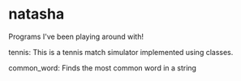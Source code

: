 # natasha
Programs I've been playing around with!

tennis: This is a tennis match simulator implemented using classes. 

common_word: Finds the most common word in a string
